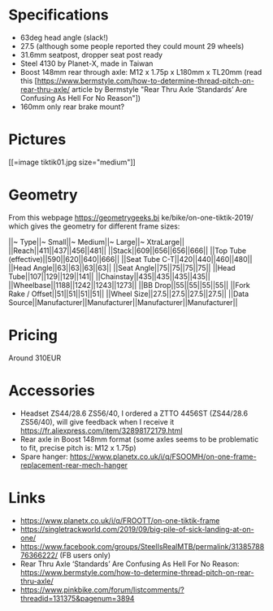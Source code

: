 # Specifications


* 63deg head angle (slack!)
* 27.5 (although some people reported they could mount 29 wheels)
* 31.6mm seatpost, dropper seat post ready
* Steel 4130 by Planet-X, made in Taiwan
* Boost 148mm rear through axle: M12 x 1.75p x L180mm x TL20mm (read this [<https://www.bermstyle.com/how-to-determine-thread-pitch-on-rear-thru-axle/>   article by Bermstyle "Rear Thru Axle ‘Standards’ Are Confusing As Hell For No Reason"])
* 160mm only rear brake mount?

# Pictures


[[=image tiktik01.jpg size="medium"]]

# Geometry


From this webpage <https://geometrygeeks.bi>  ke/bike/on-one-tiktik-2019/ which gives the geometry for different frame sizes:

||~ Type||~ Small||~ Medium||~ Large||~ XtraLarge||
||Reach||411||437||456||481||
||Stack||609||656||656||666||
||Top Tube (effective)||590||620||640||666||
||Seat Tube C-T||420||440||460||480||
||Head Angle||63||63||63||63||
||Seat Angle||75||75||75||75||
||Head Tube||107||129||129||141||
||Chainstay||435||435||435||435||
||Wheelbase||1188||1242||1243||1273||
||BB Drop||55||55||55||55||
||Fork Rake / Offset||51||51||51||51||
||Wheel Size||27.5||27.5||27.5||27.5||
||Data Source||Manufacturer||Manufacturer||Manufacturer||Manufacturer||

# Pricing


Around 310EUR

# Accessories


* Headset ZS44/28.6 ZS56/40, I ordered a ZTTO 4456ST (ZS44/28.6 ZS56/40), will give feedback when I receive it <https://fr.aliexpress.com/item/32898172179.html>  
* Rear axle in Boost 148mm format (some axles seems to be problematic to fit, precise pitch is: M12 x 1.75p)
* Spare hanger: <https://www.planetx.co.uk/i/q/FSOOMH/on-one-frame-replacement-rear-mech-hanger>  

# Links


* <https://www.planetx.co.uk/i/q/FROOTT/on-one-tiktik-frame>  
* <https://singletrackworld.com/2019/09/big-pile-of-sick-landing-at-on-one/>  
* <https://www.facebook.com/groups/SteelIsRealMTB/permalink/3138578876366222/>   (FB users only)
* Rear Thru Axle ‘Standards’ Are Confusing As Hell For No Reason: https://www.bermstyle.com/how-to-determine-thread-pitch-on-rear-thru-axle/
* <https://www.pinkbike.com/forum/listcomments/?threadid=131375&pagenum=3894>  